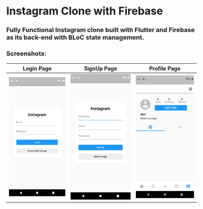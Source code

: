 # Instagram Clone with Firebase
### Fully Functional Instagram clone built with Flutter and Firebase as its back-end with BLoC state management.
### Screenshots:
Login Page             |  SignUp Page           |        Profile Page
:-------------------------:|:-------------------------:|:-------------------------:
![](https://github.com/ShunyaCodes/Flutter-Instagram-Clone-with-Firebase/blob/main/screenshots/login.png)  |  ![](https://github.com/ShunyaCodes/Flutter-Instagram-Clone-with-Firebase/blob/main/screenshots/signup.png)|  ![](https://github.com/ShunyaCodes/Flutter-Instagram-Clone-with-Firebase/blob/main/screenshots/profile.png)
